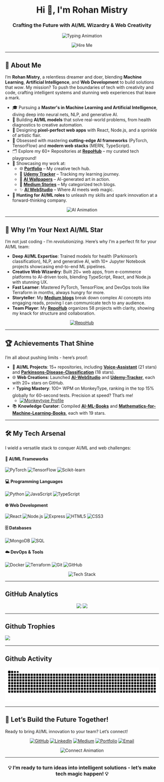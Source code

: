 <h1 align="center">Hi 👋, I'm Rohan Mistry</h1>
<h3 align="center">Crafting the Future with AI/ML Wizardry & Web Creativity</h3>

<p align="center">
  <img src="https://readme-typing-svg.demolab.com?font=Orbitron&size=28&duration=3000&pause=500&center=true&vCenter=true&width=500&lines=AI%2FML+Innovator;Web+Development+Maestro;Creative+Tech+Visionary;Ready+to+Revolutionize+Tech!" alt="Typing Animation"/>
</p>

<p align="center">  
  <img src="https://img.shields.io/badge/Hire%20Me-Ready%20for%20AI%2FML%20Roles-808080?style=flat-square&logo=superpowers" alt="Hire Me"/>  
</p>

---

## 🌟 About Me

I’m **Rohan Mistry**, a relentless dreamer and doer, blending **Machine Learning**, **Artificial Intelligence**, and **Web Development** to build solutions that *wow*. My mission? To push the boundaries of tech with creativity and code, crafting intelligent systems and stunning web experiences that leave a mark.

- 🎓 Pursuing a **Master's in Machine Learning and Artificial Intelligence**, diving deep into neural nets, NLP, and generative AI.
- 🔬 Building **AI/ML models** that solve real-world problems, from health diagnostics to creative automation.
- 🎨 Designing **pixel-perfect web apps** with React, Node.js, and a sprinkle of artistic flair.
- 🌱 Obsessed with mastering **cutting-edge AI frameworks** (PyTorch, TensorFlow) and **modern web stacks** (MERN, TypeScript).
- 🗂️ Explore my 60+ Repositories  at [**RepoHub**](https://github.com/rohanmistry231/RepoHub) – my curated tech playground!
- 🚀 Showcasing my work at:
  - 🌐 [**Portfolio**](https://irohanportfolio.netlify.app) – My creative tech hub.
  - 🎯 [**Udemy Tracker**](https://own-udemy-tracker.netlify.app) – Tracking my learning journey.
  - 🎨 [**AI Wallpapers**](https://own-walls-ai.netlify.app) – AI-generated art in action.
  - 📝 [**Medium Stories**](https://medi-hub.netlify.app) – My categorized tech blogs.
  - ✨ [**AI WebStudio**](https://ai-webstudio.netlify.app) – Where AI meets web magic.
- 💼 **Hunting for AI/ML roles** to unleash my skills and spark innovation at a forward-thinking company.

<p align="center">
  <img src="https://media.giphy.com/media/LmNwrBhejkK9EFP504/giphy.gif" width="300" alt="AI Animation"/>
</p>

---

## 🎯 Why I’m Your Next AI/ML Star

I’m not just coding - I’m *revolutionizing*. Here’s why I’m a perfect fit for your AI/ML team:

- **Deep AI/ML Expertise**: Trained models for health (Parkinson’s classification), NLP, and generative AI, with 10+ Jupyter Notebook projects showcasing end-to-end ML pipelines.
- **Creative Web Wizardry**: Built 20+ web apps, from e-commerce platforms to AI-driven tools, blending TypeScript, React, and Node.js with stunning UX.
- **Fast Learner**: Mastered PyTorch, TensorFlow, and DevOps tools like Terraform in months, always hungry for more.
- **Storyteller**: My [**Medium blogs**](https://medium.com/@rohanmistry231) break down complex AI concepts into engaging reads, proving I can communicate tech to any audience.
- **Team Player**: My [**RepoHub**](https://github.com/rohanmistry231/RepoHub) organizes 58 projects with clarity, showing my knack for structure and collaboration.

<p align="center">
  <a href="https://github.com/rohanmistry231/RepoHub">
    <img src="https://img.shields.io/badge/Dive%20Into%20My%20Projects-RepoHub-ff4500?style=for-the-badge&logo=github" alt="RepoHub"/>
  </a>
</p>

---

## 🏆 Achievements That Shine

I’m all about pushing limits - here’s proof:

- 🧠 **AI/ML Projects**: 15+ repositories, including [**Voice-Assistant**](https://github.com/rohanmistry231/Voice-Assistant) (21 stars) and [**Parkinsons-Disease-Classification**](https://github.com/rohanmistry231/Parkinsons-Disease-Classification) (18 stars).
- 🌐 **Web Creations**: Launched [**AI-WebStudio**](https://ai-webstudio.netlify.app) and [**Udemy-Tracker**](https://own-udemy-tracker.netlify.app), each with 20+ stars on GitHub.
- ⚡ **Typing Mastery**: 100+ WPM on MonkeyType, ranking in the top 15% globally for 60-second tests. Precision at speed? That’s me!
  - [![Monkeytype Profile](https://img.shields.io/badge/Monkeytype-FFA500?style=for-the-badge&logo=typescript&logoColor=white)](https://monkeytype.com/profile/own231)
- 📚 **Knowledge Curator**: Compiled [**AI-ML-Books**](https://github.com/rohanmistry231/AI-ML-Books) and [**Mathematics-for-Machine-Learning-Books**](https://github.com/rohanmistry231/Mathematics-for-Machine-Learning-Books), each with 19 stars.

---

## 🛠️ My Tech Arsenal

I wield a versatile stack to conquer AI/ML and web challenges:

#### 🤖 AI/ML Frameworks
![PyTorch](https://img.shields.io/badge/PyTorch-EE4C2C?style=for-the-badge&logo=pytorch&logoColor=white)
![TensorFlow](https://img.shields.io/badge/TensorFlow-FF6F00?style=for-the-badge&logo=tensorflow&logoColor=white)
![Scikit-learn](https://img.shields.io/badge/Scikit--learn-F7931E?style=for-the-badge&logo=scikit-learn&logoColor=white)

#### 💻 Programming Languages
![Python](https://img.shields.io/badge/Python-3776AB?style=for-the-badge&logo=python&logoColor=white)
![JavaScript](https://img.shields.io/badge/JavaScript-F7DF1E?style=for-the-badge&logo=javascript&logoColor=black)
![TypeScript](https://img.shields.io/badge/TypeScript-3178C6?style=for-the-badge&logo=typescript&logoColor=white)

#### 🌐 Web Development
![React](https://img.shields.io/badge/React-20232A?style=for-the-badge&logo=react&logoColor=61DAFB)
![Node.js](https://img.shields.io/badge/Node.js-339933?style=for-the-badge&logo=nodedotjs&logoColor=white)
![Express](https://img.shields.io/badge/Express-000000?style=for-the-badge&logo=express&logoColor=white)
![HTML5](https://img.shields.io/badge/HTML5-E34F26?style=for-the-badge&logo=html5&logoColor=white)
![CSS3](https://img.shields.io/badge/CSS3-1572B6?style=for-the-badge&logo=css3&logoColor=white)

#### 🗄️ Databases
![MongoDB](https://img.shields.io/badge/MongoDB-47A248?style=for-the-badge&logo=mongodb&logoColor=white)
![SQL](https://img.shields.io/badge/SQL-4479A1?style=for-the-badge&logo=sqlite&logoColor=white)

#### ☁️ DevOps & Tools
![Docker](https://img.shields.io/badge/Docker-2496ED?style=for-the-badge&logo=docker&logoColor=white)
![Terraform](https://img.shields.io/badge/Terraform-623CE4?style=for-the-badge&logo=terraform&logoColor=white)
![Git](https://img.shields.io/badge/Git-F05032?style=for-the-badge&logo=git&logoColor=white)
![GitHub](https://img.shields.io/badge/GitHub-181717?style=for-the-badge&logo=github&logoColor=white)

<p align="center">
  <img src="https://skillicons.dev/icons?i=python,javascript,typescript,react,nodejs,express,mongodb,sql,docker,terraform,git,github&theme=dark" alt="Tech Stack"/>
</p>

---

## GitHub Analytics

<p align="center">
  <img src="https://github-readme-stats.vercel.app/api?username=rohanmistry231&show_icons=true&theme=tokyonight&hide_border=true&count_private=true" width="400"/>
  <img src="https://github-readme-streak-stats.herokuapp.com/?user=rohanmistry231&theme=tokyonight&hide_border=true" width="400"/>
</p>

---

## Github Trophies
![](https://github-profile-trophy.vercel.app/?username=rohanmistry231&theme=gruvbox&no-frame=false&no-bg=true&margin-w=4)

---

## Github Activity
<p align="center">
  <img src="https://github.com/rohanmistry231/rohanmistry231/blob/output/github-contribution-grid-snake-dark.svg" alt="snake" />
</p>

---

## 🔗 Let’s Build the Future Together!

Ready to bring AI/ML innovation to your team? Let’s connect!

<p align="center">
  <a href="https://github.com/rohanmistry231"><img src="https://img.shields.io/badge/GitHub-rohanmistry231-181717?style=for-the-badge&logo=github" alt="GitHub"/></a>
  <a href="https://linkedin.com/in/rohan-mistry-493987202"><img src="https://img.shields.io/badge/LinkedIn-Rohan%20Mistry-0077B5?style=for-the-badge&logo=linkedin" alt="LinkedIn"/></a>
  <a href="https://medium.com/@rohanmistry231"><img src="https://img.shields.io/badge/Medium-rohanmistry231-12100E?style=for-the-badge&logo=medium" alt="Medium"/></a>
  <a href="https://irohanportfolio.netlify.app"><img src="https://img.shields.io/badge/Portfolio-Web-FF5722?style=for-the-badge&logo=aboutdotme" alt="Portfolio"/></a>
  <a href="mailto:rohanmistry231@gmail.com"><img src="https://img.shields.io/badge/Email-Contact%20Me-D14836?style=for-the-badge&logo=gmail" alt="Email"/></a>
</p>

<p align="center">
  <img src="https://media.giphy.com/media/3o7btPCcdNniyf0ArS/giphy.gif" width="200" alt="Connect Animation"/>
</p>

---

<h3 align="center">💡 I’m ready to turn ideas into intelligent solutions - let’s make tech magic happen! 💡</h3>